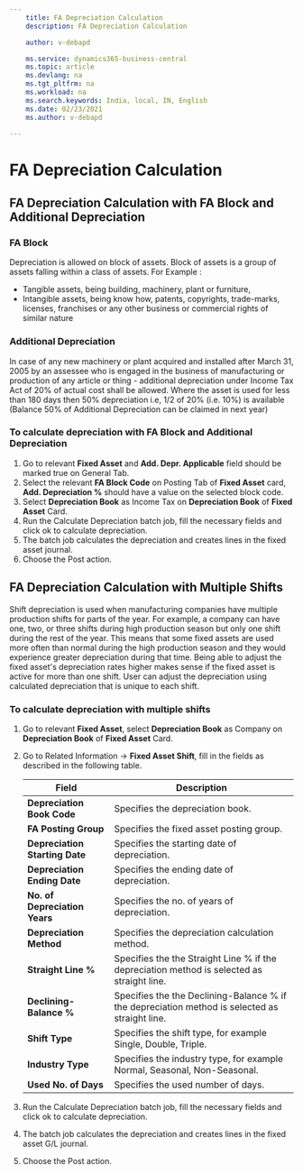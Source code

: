 ```yaml
---
    title: FA Depreciation Calculation 
    description: FA Depreciation Calculation

    author: v-debapd

    ms.service: dynamics365-business-central
    ms.topic: article
    ms.devlang: na
    ms.tgt_pltfrm: na
    ms.workload: na
    ms.search.keywords: India, local, IN, English
    ms.date: 02/23/2021
    ms.author: v-debapd

---
```

# FA Depreciation Calculation

## FA Depreciation Calculation with FA Block and Additional Depreciation

### FA Block

Depreciation is allowed on block of assets. Block of assets is a group of assets falling within a class of assets. For Example :

- Tangible assets, being building, machinery, plant or furniture,
- Intangible assets, being know how, patents, copyrights, trade-marks, licenses, franchises or any other business or commercial rights of similar nature

### Additional Depreciation

In case of any new machinery or plant acquired and installed after March 31, 2005 by an assessee who is engaged in the business of manufacturing or production of any article or thing - additional depreciation under Income Tax Act of 20% of actual cost shall be allowed. Where the asset is used for less than 180 days then 50% depreciation i.e, 1/2 of 20% (i.e. 10%) is available (Balance 50% of Additional Depreciation can be claimed in next year)

### To calculate depreciation with FA Block and Additional Depreciation

1. Go to relevant **Fixed Asset** and **Add. Depr. Applicable** field should be marked true on General Tab.
2. Select the relevant **FA Block Code** on Posting Tab of **Fixed Asset** card, **Add. Depreciation %** should have a value on the selected block code.
3. Select **Depreciation Book** as Income Tax on **Depreciation Book** of **Fixed Asset** Card.
5. Run the Calculate Depreciation batch job, fill the necessary fields and click ok to calculate depreciation. 
6. The batch job calculates the depreciation and creates lines in the fixed asset journal.
7. Choose the Post action.

## FA Depreciation Calculation with Multiple Shifts

Shift depreciation is used when manufacturing companies have multiple production shifts for parts of the year. For example, a company can have one, two, or three shifts during high production season but only one shift during the rest of the year. This means that some fixed assets are used more often than normal during the high production season and they would experience greater depreciation during that time. Being able to adjust the fixed asset's depreciation rates higher makes sense if the fixed asset is active for more than one shift. User can adjust the depreciation using calculated depreciation that is unique to each shift.

### To calculate depreciation with multiple shifts

1. Go to relevant **Fixed Asset**, select **Depreciation Book** as Company on **Depreciation Book** of **Fixed Asset** Card.
2. Go to Related Information -> **Fixed Asset Shift**, fill in the fields as described in the following table.

    |Field|Description|  
    |---------------------------------|---------------------------------------|
    |**Depreciation Book Code**|Specifies the depreciation book.|
    |**FA Posting Group**|Specifies the fixed asset posting group.|
    |**Depreciation Starting Date**|Specifies the starting date of depreciation.|
    |**Depreciation Ending Date**|Specifies the ending date of depreciation.|
    |**No. of Depreciation Years**|Specifies the no. of years of depreciation.|
    |**Depreciation Method**|Specifies the depreciation calculation method.|
    |**Straight Line %**|Specifies the the Straight Line % if the depreciation method is selected as straight line.|
    |**Declining-Balance %**|Specifies the the Declining-Balance % if the depreciation method is selected as straight line.|
    |**Shift Type**|Specifies the shift type, for example Single, Double, Triple.|
    |**Industry Type**|Specifies the industry type, for example Normal, Seasonal, Non-Seasonal.|
    |**Used No. of Days**|Specifies the used number of days.|

5. Run the Calculate Depreciation batch job, fill the necessary fields and click ok to calculate depreciation.
6. The batch job calculates the depreciation and creates lines in the fixed asset G/L journal.
7. Choose the Post action.